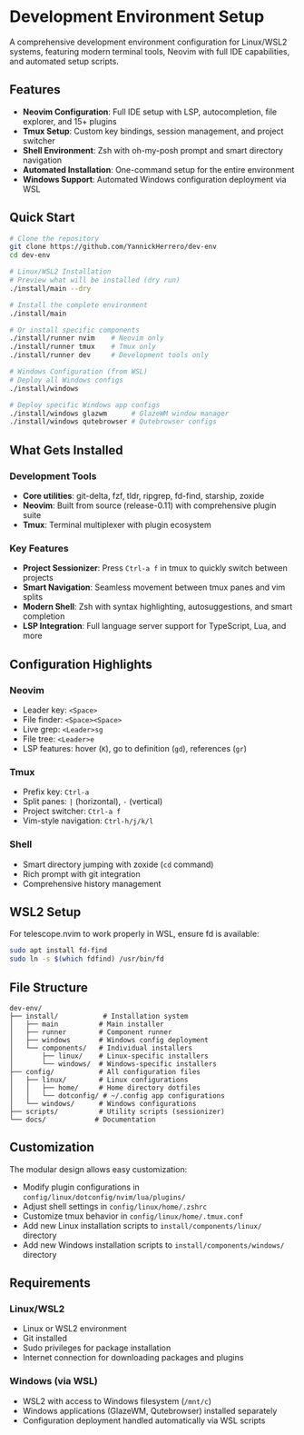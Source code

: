 # Development Environment Setup

A comprehensive development environment configuration for Linux/WSL2 systems, featuring modern terminal tools, Neovim with full IDE capabilities, and automated setup scripts.

## Features

- **Neovim Configuration**: Full IDE setup with LSP, autocompletion, file explorer, and 15+ plugins
- **Tmux Setup**: Custom key bindings, session management, and project switcher
- **Shell Environment**: Zsh with oh-my-posh prompt and smart directory navigation
- **Automated Installation**: One-command setup for the entire environment
- **Windows Support**: Automated Windows configuration deployment via WSL

## Quick Start

```bash
# Clone the repository
git clone https://github.com/YannickHerrero/dev-env
cd dev-env

# Linux/WSL2 Installation
# Preview what will be installed (dry run)
./install/main --dry

# Install the complete environment
./install/main

# Or install specific components
./install/runner nvim    # Neovim only
./install/runner tmux    # Tmux only
./install/runner dev     # Development tools only

# Windows Configuration (from WSL)
# Deploy all Windows configs
./install/windows

# Deploy specific Windows app configs
./install/windows glazwm      # GlazeWM window manager
./install/windows qutebrowser # Qutebrowser configs
```

## What Gets Installed

### Development Tools
- **Core utilities**: git-delta, fzf, tldr, ripgrep, fd-find, starship, zoxide
- **Neovim**: Built from source (release-0.11) with comprehensive plugin suite
- **Tmux**: Terminal multiplexer with plugin ecosystem

### Key Features
- **Project Sessionizer**: Press `Ctrl-a f` in tmux to quickly switch between projects
- **Smart Navigation**: Seamless movement between tmux panes and vim splits
- **Modern Shell**: Zsh with syntax highlighting, autosuggestions, and smart completion
- **LSP Integration**: Full language server support for TypeScript, Lua, and more

## Configuration Highlights

### Neovim
- Leader key: `<Space>`
- File finder: `<Space><Space>`
- Live grep: `<Leader>sg`
- File tree: `<Leader>e`
- LSP features: hover (`K`), go to definition (`gd`), references (`gr`)

### Tmux
- Prefix key: `Ctrl-a`
- Split panes: `|` (horizontal), `-` (vertical)
- Project switcher: `Ctrl-a f`
- Vim-style navigation: `Ctrl-h/j/k/l`

### Shell
- Smart directory jumping with zoxide (`cd` command)
- Rich prompt with git integration
- Comprehensive history management

## WSL2 Setup

For telescope.nvim to work properly in WSL, ensure fd is available:
```bash
sudo apt install fd-find
sudo ln -s $(which fdfind) /usr/bin/fd
```

## File Structure

```
dev-env/
├── install/           # Installation system
│   ├── main          # Main installer
│   ├── runner        # Component runner
│   ├── windows       # Windows config deployment
│   └── components/   # Individual installers
│       ├── linux/    # Linux-specific installers
│       └── windows/  # Windows-specific installers
├── config/           # All configuration files
│   ├── linux/        # Linux configurations
│   │   ├── home/     # Home directory dotfiles
│   │   └── dotconfig/ # ~/.config app configurations
│   └── windows/      # Windows configurations
├── scripts/          # Utility scripts (sessionizer)
└── docs/            # Documentation
```

## Customization

The modular design allows easy customization:
- Modify plugin configurations in `config/linux/dotconfig/nvim/lua/plugins/`
- Adjust shell settings in `config/linux/home/.zshrc`
- Customize tmux behavior in `config/linux/home/.tmux.conf`
- Add new Linux installation scripts to `install/components/linux/` directory
- Add new Windows installation scripts to `install/components/windows/` directory

## Requirements

### Linux/WSL2
- Linux or WSL2 environment
- Git installed
- Sudo privileges for package installation
- Internet connection for downloading packages and plugins

### Windows (via WSL)
- WSL2 with access to Windows filesystem (`/mnt/c`)
- Windows applications (GlazeWM, Qutebrowser) installed separately
- Configuration deployment handled automatically via WSL scripts